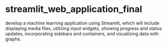 # streamlit_web_application_final
develop a machine learning application using Streamlit,  which will include displaying media files, utilizing input widgets, showing progress and status  updates, incorporating sidebars and containers, and visualizing data with graphs.
